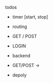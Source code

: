 



todos
- timer [start, stop] 
- routing
- GET / POST
- LOGIN 


- backend
- GET/POST -> 

- depoly
